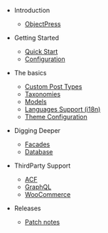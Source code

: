- Introduction
  - [ObjectPress](README.md)

- Getting Started
  - [Quick Start](getting-started/quickstart.md)
  - [Configuration](getting-started/configuration.md)
  <!-- - [Starter Themes](starters.md) -->

- The basics
  - [Custom Post Types](the-basics/custom-post-types.md)
  - [Taxonomies](the-basics/taxonomies.md)
  - [Models](the-basics/models.md)
  - [Languages Support (i18n)](the-basics/i18n.md)
  - [Theme Configuration](the-basics/theme-class.md)

- Digging Deeper
  - [Facades](digging-deeper/facades.md)
  - [Database](digging-deeper/database.md)

- ThirdParty Support
  - [ACF](thirdparty/acf.md)
  - [GraphQL](thirdparty/gql.md)
  - [WooCommerce](thirdparty/wc.md)

- Releases
  - [Patch notes](patch-notes.md)


<!-- Api reference ? -->